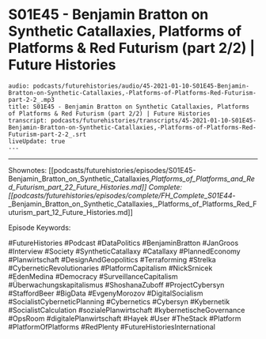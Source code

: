 # S01E45 - Benjamin Bratton on Synthetic Catallaxies, Platforms of Platforms & Red Futurism (part 2/2) | Future Histories

```audio-note
audio: podcasts/futurehistories/audio/45-2021-01-10-S01E45-Benjamin-Bratton-on-Synthetic-Catallaxies,-Platforms-of-Platforms-Red-Futurism-part-2-2_.mp3
title: S01E45 - Benjamin Bratton on Synthetic Catallaxies, Platforms of Platforms & Red Futurism (part 2/2) | Future Histories
transcript: podcasts/futurehistories/transcripts/45-2021-01-10-S01E45-Benjamin-Bratton-on-Synthetic-Catallaxies,-Platforms-of-Platforms-Red-Futurism-part-2-2_.srt
liveUpdate: true
---

```
---

Shownotes: [[podcasts/futurehistories/episodes/S01E45-Benjamin_Bratton_on_Synthetic_Catallaxies,_Platforms_of_Platforms_and_Red_Futurism_part_22_Future_Histories.md]]
Complete: [[podcasts/futurehistories/episodes/complete/FH_Complete_S01E44_-_Benjamin_Bratton_on_Synthetic_Catallaxies,_Platforms_of_Platforms_Red_Futurism_part_12_Future_Histories.md]]


Episode Keywords:

#FutureHistories #Podcast #DataPolitics #BenjaminBratton #JanGroos #Interview #Society #SyntheticCatallaxy #Catallaxy #PlannedEconomy #Planwirtschaft #DesignAndGeopolitics #Terraforming #Strelka #CyberneticRevolutionaries #PlatformCapitalism #NickSrnicek #EdenMedina #Democracy #SurveillanceCapitalism #Überwachungskapitalismus #ShoshanaZuboff #ProjectCybersyn #StaffordBeer #BigData #EvgenyMorozov #DigitalSocialism #SocialistCyberneticPlanning #Cybernetics #Cybersyn #Kybernetik #SocialistCalculation #sozialePlanwirtschaft #kybernetischeGovernance #OpsRoom #digitalePlanwirtschaft #Hayek #User #TheStack #Platform #PlatformOfPlatforms #RedPlenty #FutureHistoriesInternational
